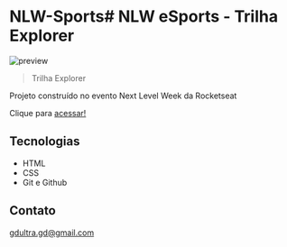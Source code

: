 # NLW-Sports# NLW eSports - Trilha Explorer

![preview](./github/preview.jpg)

> Trilha Explorer

Projeto construído no evento Next Level Week da Rocketseat

Clique para [acessar!](https://gdultra.github.io/NLW-Sports/)

## Tecnologias

- HTML
- CSS
- Git e Github

## Contato

gdultra.gd@gmail.com
